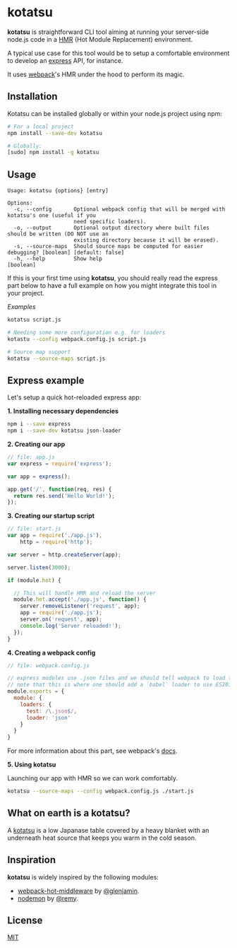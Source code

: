 # kotatsu

**kotatsu** is straightforward CLI tool aiming at running your server-side node.js code in a [HMR](https://webpack.github.io/docs/hot-module-replacement.html) (Hot Module Replacement) environment.

A typical use case for this tool would be to setup a comfortable environment to develop an [express](http://expressjs.com/) API, for instance.

It uses [webpack](https://webpack.github.io/docs/)'s HMR under the hood to perform its magic.

## Installation

Kotatsu can be installed globally or within your node.js project using npm:

```bash
# For a local project
npm install --save-dev kotatsu

# Globally:
[sudo] npm install -g kotatsu
```

## Usage

```
Usage: kotatsu {options} [entry]

Options:
  -c, --config       Optional webpack config that will be merged with kotatsu's one (useful if you
                     need specific loaders).
  -o, --output       Optional output directory where built files should be written (DO NOT use an
                     existing directory because it will be erased).
  -s, --source-maps  Should source maps be computed for easier debugging? [boolean] [default: false]
  -h, --help         Show help                                                             [boolean]
```

If this is your first time using **kotatsu**, you should really read the express part below to have a full example on how you might integrate this tool in your project.

*Examples*

```bash
kotatsu script.js

# Needing some more configuration e.g. for loaders
kotastu --config webpack.config.js script.js

# Source map support
kotatsu --source-maps script.js
```

## Express example

Let's setup a quick hot-reloaded express app:

**1. Installing necessary dependencies**

```bash
npm i --save express
npm i --save-dev kotatsu json-loader
```

**2. Creating our app**

```js
// file: app.js
var express = require('express');

var app = express();

app.get('/', function(req, res) {
  return res.send('Hello World!');
});
```

**3. Creating our startup script**

```js
// file: start.js
var app = require('./app.js'),
    http = require('http');

var server = http.createServer(app);

server.listen(3000);

if (module.hot) {

  // This will handle HMR and reload the server
  module.hot.accept('./app.js', function() {
    server.removeListener('request', app);
    app = require('./app.js');
    server.on('request', app);
    console.log('Server reloaded!');
  });
}
```

**4. Creating a webpack config**

```js
// file: webpack.config.js

// express modules use .json files and we should tell webpack to load them
// note that this is where one should add a `babel` loader to use ES2015, for instance.
module.exports = {
  module: {
    loaders: {
      test: /\.json$/,
      loader: 'json'
    }
  }
}
```

For more information about this part, see webpack's [docs](https://webpack.github.io/docs/).

**5. Using kotatsu**

Launching our app with HMR so we can work comfortably.

```bash
kotatsu --source-maps --config webpack.config.js ./start.js
```

## What on earth is a kotatsu?

A [kotatsu](https://en.wikipedia.org/wiki/Kotatsu) is a low Japanase table covered by a heavy blanket with an underneath heat source that keeps you warm in the cold season.

## Inspiration

**kotatsu** is widely inspired by the following modules:

- [webpack-hot-middleware](https://github.com/glenjamin/webpack-hot-middleware) by [@glenjamin](https://github.com/glenjamin).
- [nodemon](https://github.com/remy/nodemon) by [@remy](https://github.com/remy).

## License

[MIT](LICENSE.txt)
